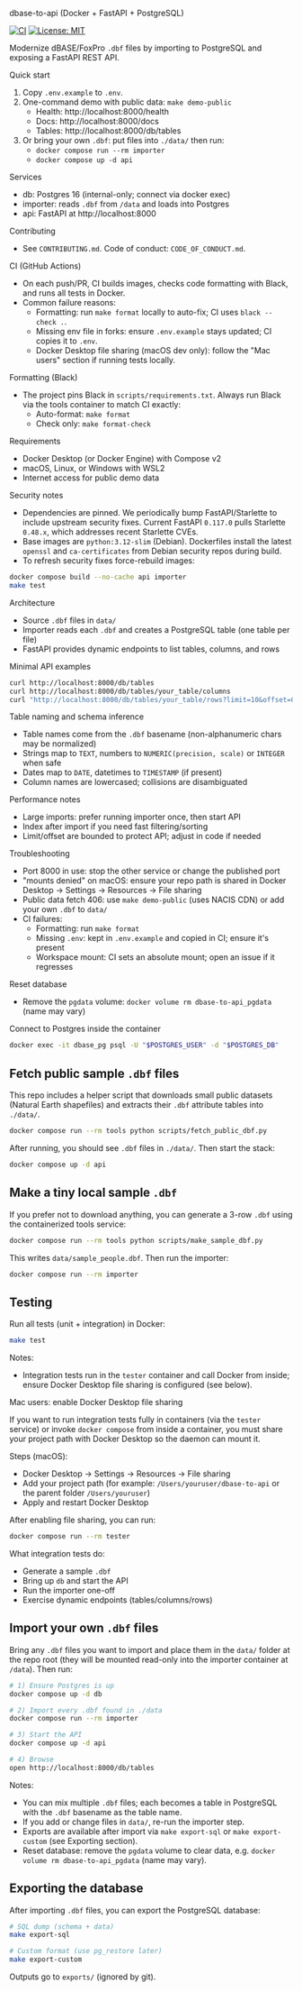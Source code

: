 dbase-to-api (Docker + FastAPI + PostgreSQL)

[![CI](https://github.com/joereg4/dbase-to-api/actions/workflows/ci.yml/badge.svg)](https://github.com/joereg4/dbase-to-api/actions/workflows/ci.yml)
[![License: MIT](https://img.shields.io/badge/License-MIT-green.svg)](LICENSE)

Modernize dBASE/FoxPro `.dbf` files by importing to PostgreSQL and exposing a FastAPI REST API.

Quick start
1) Copy `.env.example` to `.env`.
2) One-command demo with public data: `make demo-public`
   - Health: http://localhost:8000/health
   - Docs:   http://localhost:8000/docs
   - Tables: http://localhost:8000/db/tables
3) Or bring your own `.dbf`: put files into `./data/` then run:
   - `docker compose run --rm importer`
   - `docker compose up -d api`

Services
- db: Postgres 16 (internal-only; connect via docker exec)
- importer: reads `.dbf` from `/data` and loads into Postgres
- api: FastAPI at http://localhost:8000
 
Contributing
- See `CONTRIBUTING.md`. Code of conduct: `CODE_OF_CONDUCT.md`.
 
CI (GitHub Actions)
- On each push/PR, CI builds images, checks code formatting with Black, and runs all tests in Docker.
- Common failure reasons:
  - Formatting: run `make format` locally to auto-fix; CI uses `black --check .`.
  - Missing env file in forks: ensure `.env.example` stays updated; CI copies it to `.env`.
  - Docker Desktop file sharing (macOS dev only): follow the "Mac users" section if running tests locally.
 
Formatting (Black)
- The project pins Black in `scripts/requirements.txt`. Always run Black via the tools container to match CI exactly:
  - Auto-format: `make format`
  - Check only:  `make format-check`

Requirements
- Docker Desktop (or Docker Engine) with Compose v2
- macOS, Linux, or Windows with WSL2
- Internet access for public demo data

Security notes
- Dependencies are pinned. We periodically bump FastAPI/Starlette to include upstream security fixes. Current FastAPI `0.117.0` pulls Starlette `0.48.x`, which addresses recent Starlette CVEs.
- Base images are `python:3.12-slim` (Debian). Dockerfiles install the latest `openssl` and `ca-certificates` from Debian security repos during build.
- To refresh security fixes force-rebuild images:

```bash
docker compose build --no-cache api importer
make test
```

Architecture
- Source `.dbf` files in `data/`
- Importer reads each `.dbf` and creates a PostgreSQL table (one table per file)
- FastAPI provides dynamic endpoints to list tables, columns, and rows

Minimal API examples
```bash
curl http://localhost:8000/db/tables
curl http://localhost:8000/db/tables/your_table/columns
curl "http://localhost:8000/db/tables/your_table/rows?limit=10&offset=0"
```

Table naming and schema inference
- Table names come from the `.dbf` basename (non-alphanumeric chars may be normalized)
- Strings map to `TEXT`, numbers to `NUMERIC(precision, scale)` or `INTEGER` when safe
- Dates map to `DATE`, datetimes to `TIMESTAMP` (if present)
- Column names are lowercased; collisions are disambiguated

Performance notes
- Large imports: prefer running importer once, then start API
- Index after import if you need fast filtering/sorting
- Limit/offset are bounded to protect API; adjust in code if needed

Troubleshooting
- Port 8000 in use: stop the other service or change the published port
- "mounts denied" on macOS: ensure your repo path is shared in Docker Desktop → Settings → Resources → File sharing
- Public data fetch 406: use `make demo-public` (uses NACIS CDN) or add your own `.dbf` to `data/`
- CI failures:
  - Formatting: run `make format`
  - Missing `.env`: kept in `.env.example` and copied in CI; ensure it's present
  - Workspace mount: CI sets an absolute mount; open an issue if it regresses


Reset database
- Remove the `pgdata` volume: `docker volume rm dbase-to-api_pgdata` (name may vary)

Connect to Postgres inside the container
```bash
docker exec -it dbase_pg psql -U "$POSTGRES_USER" -d "$POSTGRES_DB"
```

## Fetch public sample `.dbf` files

This repo includes a helper script that downloads small public datasets (Natural Earth shapefiles) and extracts their `.dbf` attribute tables into `./data/`.

```bash
docker compose run --rm tools python scripts/fetch_public_dbf.py
```

After running, you should see `.dbf` files in `./data/`. Then start the stack:

```bash
docker compose up -d api
```

## Make a tiny local sample `.dbf`

If you prefer not to download anything, you can generate a 3-row `.dbf` using the containerized tools service:

```bash
docker compose run --rm tools python scripts/make_sample_dbf.py
```

This writes `data/sample_people.dbf`. Then run the importer:

```bash
docker compose run --rm importer
```

## Testing

Run all tests (unit + integration) in Docker:

```bash
make test
```

Notes:
- Integration tests run in the `tester` container and call Docker from inside; ensure Docker Desktop file sharing is configured (see below).

Mac users: enable Docker Desktop file sharing

If you want to run integration tests fully in containers (via the `tester` service) or invoke `docker compose` from inside a container, you must share your project path with Docker Desktop so the daemon can mount it.

Steps (macOS):
- Docker Desktop → Settings → Resources → File sharing
- Add your project path (for example: `/Users/youruser/dbase-to-api` or the parent folder `/Users/youruser`)
- Apply and restart Docker Desktop

After enabling file sharing, you can run:

```bash
docker compose run --rm tester
```

What integration tests do:
- Generate a sample `.dbf`
- Bring up `db` and start the API
- Run the importer one-off
- Exercise dynamic endpoints (tables/columns/rows)

## Import your own `.dbf` files

Bring any `.dbf` files you want to import and place them in the `data/` folder at the repo root (they will be mounted read-only into the importer container at `/data`). Then run:

```bash
# 1) Ensure Postgres is up
docker compose up -d db

# 2) Import every .dbf found in ./data
docker compose run --rm importer

# 3) Start the API
docker compose up -d api

# 4) Browse
open http://localhost:8000/db/tables
```

Notes:
- You can mix multiple `.dbf` files; each becomes a table in PostgreSQL with the `.dbf` basename as the table name.
- If you add or change files in `data/`, re-run the importer step.
- Exports are available after import via `make export-sql` or `make export-custom` (see Exporting section).
 - Reset database: remove the `pgdata` volume to clear data, e.g. `docker volume rm dbase-to-api_pgdata` (name may vary).

## Exporting the database

After importing `.dbf` files, you can export the PostgreSQL database:

```bash
# SQL dump (schema + data)
make export-sql

# Custom format (use pg_restore later)
make export-custom
```

Outputs go to `exports/` (ignored by git).

